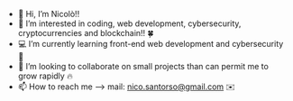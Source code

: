* 👋 Hi, I’m Nicolò!!
* 👀 I’m interested in coding, web development, cybersecurity, cryptocurrencies and blockchain!! 🍀
* 💻 I’m currently learning front-end web development and cybersecurity 🎯
* 📍 I’m looking to collaborate on small projects than can permit me to grow rapidly 🔥
* 📫 How to reach me --> mail: nico.santorso@gmail.com ✉️

<!---
54n7b34r/54n7b34r is a ✨ special ✨ repository because its `README.md` (this file) appears on your GitHub profile.
You can click the Preview link to take a look at your changes.
--->

